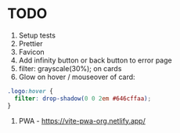 # TODO

1. Setup tests
1. Prettier
1. Favicon
1. Add infinity button or back button to error page
1. filter: grayscale(30%); on cards
1. Glow on hover / mouseover of card:
```css
.logo:hover {
  filter: drop-shadow(0 0 2em #646cffaa);
}
```
1. PWA - https://vite-pwa-org.netlify.app/